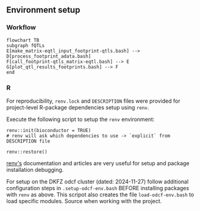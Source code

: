 ## Environment setup


### Workflow

```mermaid
flowchart TB
subgraph fQTLs
E[make_matrix-eqtl_input_footprint-qtls.bash] --> D[process_footprint_adata.bash]
F[call_footprint-qtls_matrix-eqtl.bash] --> E
G[plot_qtl_results_footprints.bash] --> F
end
```


### R

For reproducibility, `renv.lock` and `DESCRIPTION` files were provided for project-level R-package dependencies setup using `renv`.

Execute the following script to setup the `renv` environment:

```
renv::init(bioconductor = TRUE)
# renv will ask which dependencies to use -> `explicit` from DESCRIPTION file

renv::restore()
```

[renv's](https://rstudio.github.io/renv/index.html) documentation and articles are very useful for setup and package installation debugging.

For setup on the DKFZ odcf cluster (dated: 2024-11-27) follow additional configuration steps in `.setup-odcf-env.bash` BEFORE installing packages with `renv` as above. This scripot also creates the file `load-odcf-env.bash` to load specific modules. Source when working with the project.
